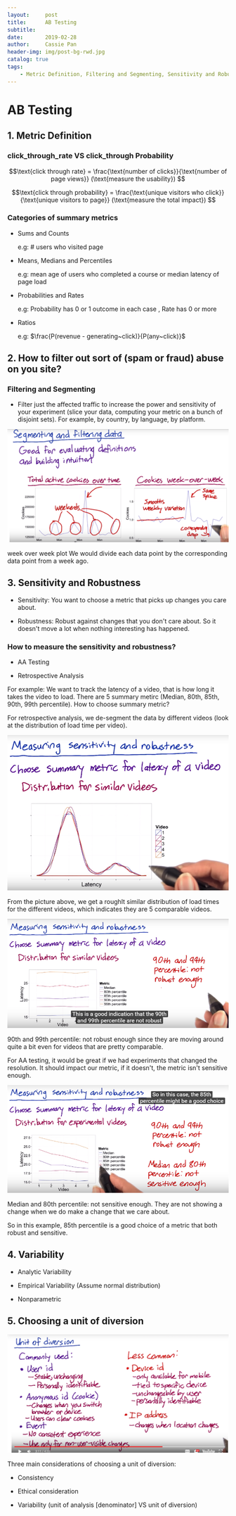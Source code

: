 ```yaml
---
layout:     post
title:      AB Testing
subtitle:   
date:       2019-02-28
author:     Cassie Pan
header-img: img/post-bg-rwd.jpg 
catalog: true
tags:
    - Metric Definition, Filtering and Segmenting, Sensitivity and Robustness, 
---
```


# AB Testing
## 1. Metric Definition 

### click_through_rate VS click_through Probability


$$\text{click through rate} = \frac{\text{number of clicks}}{\text{number of page views}} (\text{measure the usability}) $$

$$\text{click through probability} = \frac{\text{unique visitors who click}}{\text{unique visitors  to page}} (\text{measure the total impact}) $$

### Categories of summary metrics

- Sums and Counts 

  e.g:  # users who visited page

- Means, Medians and Percentiles

  e.g: mean age of users who completed a course or median latency of page load

- Probabilities and Rates

  e.g: Probability has 0 or 1 outcome in each case , Rate has 0 or more

- Ratios

  e.g: $\frac{P(revenue - generating~click)}{P(any~click)}$



## 2. How to filter out sort of (spam or fraud) abuse on you site?

### Filtering and Segmenting

- Filter just the affected traffic to increase the power and sensitivity of your experiment (slice your data, computing your metric on a bunch of disjoint sets).
For example, by country, by language, by platform.

![image](https://github.com/manpanmanpan/manpanmanpan.github.io/blob/master/img/1551747585(1).jpg?raw=true)

week over week plot
We would divide each data point by the corresponding data point from a week ago.

## 3. Sensitivity and Robustness

- Sensitivity: You want to choose a metric that picks up changes you care about.

- Robustness: Robust against changes that you don't care about. So it doesn't move a lot when nothing interesting has happened.

### How to measure the sensitivity and robustness?

- AA Testing

- Retrospective Analysis

For example: 
We want to track the latency of a video, that is how long it takes the video to load. 
There are 5 summary metirc (Median, 80th, 85th, 90th, 99th percentile). How to choose summary metric?

For retrospective analysis, we de-segment the data by different videos (look at the distribution of load time per video).

![image](https://github.com/manpanmanpan/manpanmanpan.github.io/blob/master/img/e08ef421f7bb8713b6f1e310897e7bf.png?raw=true)

From the picture above, we get a roughlt similar distribution of load times for the different videos, which indicates they are 5 comparable videos.

![image](https://github.com/manpanmanpan/manpanmanpan.github.io/blob/master/img/2f9a57632122bffb69c444e0ae07728.png?raw=true)

90th and 99th percentile: not robust enough since they are moving around quite a bit even for videos that are pretty comparable.

For AA testing, it would be great if we had experiments that changed the resolution. It should impact our metric, if it doesn't, the metric isn't sensitive enough. 

![image](https://github.com/manpanmanpan/manpanmanpan.github.io/blob/master/img/f115f30996594647d8ac09a4dbe751d.png?raw=true)

Median and 80th percentile: not sensitive enough. They are not showing a change when we do make a change that we care about.

So in this example, 85th percentile is a good choice of a metric that both robust and sensitive.

## 4. Variability

- Analytic Variability

- Empirical Variability (Assume normal distribution)

- Nonparametric 


## 5.  Choosing a unit of diversion

![image](https://github.com/manpanmanpan/manpanmanpan.github.io/blob/master/img/2746d79ac705202ef3ceb3690b2986f.png?raw=true)

Three main considerations of choosing a unit of diversion:

- Consistency

- Ethical consideration

- Variability (unit of analysis [denominator] VS  unit of diversion)

